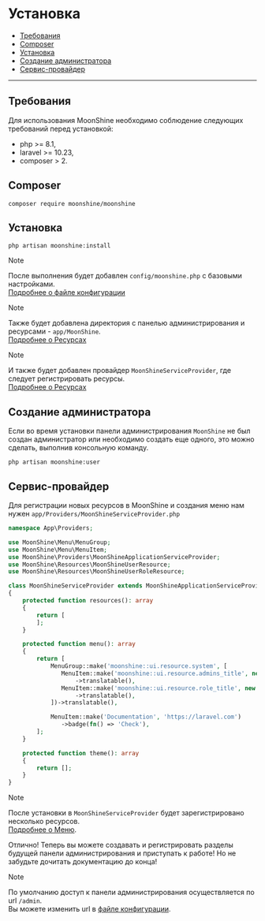 # Установка

- [Требования](#requirements)
- [Composer](#composer)
- [Установка](#install)
- [Создание администратора](#admin)
- [Сервис-провайдер](#config)

---

<a name="requirements"></a>
## Требования

Для использования MoonShine необходимо соблюдение следующих требований перед установкой:

- php >= 8.1,
- laravel >= 10.23,
- composer > 2.

<a name="composer"></a>
## Composer

```shell
composer require moonshine/moonshine
```

<a name="install"></a>
## Установка

```shell
php artisan moonshine:install
```

> [!NOTE]
> После выполнения будет добавлен `config/moonshine.php` с базовыми настройками.  
> [Подробнее о файле конфигурации](https://moonshine-laravel.com/docs/resource/getting-started/configuration)

> [!NOTE]
> Также будет добавлена директория с панелью администрирования и ресурсами - `app/MoonShine`.  
> [Подробнее о Ресурсах](https://moonshine-laravel.com/docs/resource/models-resources/resources-index)

> [!NOTE]
> И также будет добавлен провайдер `MoonShineServiceProvider`, где следует регистрировать ресурсы.  
> [Подробнее о Ресурсах](https://moonshine-laravel.com/docs/resource/models-resources/resources-index)

<a name="admin"></a>
## Создание администратора

Если во время установки панели администрирования `MoonShine` не был создан администратор или необходимо создать еще одного, это можно сделать, выполнив консольную команду.

```shell
php artisan moonshine:user
```

<a name="config"></a>
## Сервис-провайдер

Для регистрации новых ресурсов в MoonShine и создания меню нам нужен `app/Providers/MoonShineServiceProvider.php`

```php
namespace App\Providers;

use MoonShine\Menu\MenuGroup;
use MoonShine\Menu\MenuItem;
use MoonShine\Providers\MoonShineApplicationServiceProvider;
use MoonShine\Resources\MoonShineUserResource;
use MoonShine\Resources\MoonShineUserRoleResource;

class MoonShineServiceProvider extends MoonShineApplicationServiceProvider
{
    protected function resources(): array
    {
        return [
        ];
    }

    protected function menu(): array
    {
        return [
            MenuGroup::make('moonshine::ui.resource.system', [
               MenuItem::make('moonshine::ui.resource.admins_title', new MoonShineUserResource())
                   ->translatable(),
               MenuItem::make('moonshine::ui.resource.role_title', new MoonShineUserRoleResource())
                   ->translatable(),
            ])->translatable(),

            MenuItem::make('Documentation', 'https://laravel.com')
               ->badge(fn() => 'Check'),
        ];
    }

    protected function theme(): array
    {
        return [];
    }
}
```

> [!NOTE]
> После установки в `MoonShineServiceProvider` будет зарегистрировано несколько ресурсов.  
> [Подробнее о Меню](https://moonshine-laravel.com/docs/resource/menu/menu).

Отлично! Теперь вы можете создавать и регистрировать разделы будущей панели администрирования и приступать к работе! Но не забудьте дочитать документацию до конца!

> [!NOTE]
> По умолчанию доступ к панели администрирования осуществляется по url `/admin`.  
> Вы можете изменить url в [файле конфигурации](https://moonshine-laravel.com/docs/resource/getting-started/configuration).
